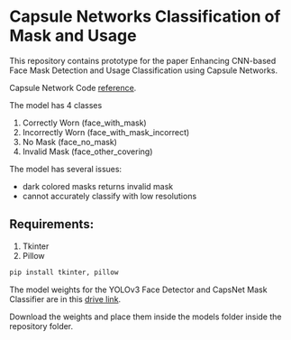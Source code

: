 # Capsule Networks Classification of Mask and Usage

This repository contains prototype for the paper Enhancing CNN-based Face Mask Detection and Usage Classification using Capsule Networks.

Capsule Network Code [reference](https://google.com).

The model has 4 classes
1. Correctly Worn (face_with_mask)
1. Incorrectly Worn (face_with_mask_incorrect)
1. No Mask (face_no_mask)
1. Invalid Mask (face_other_covering)


The model has several issues:
- dark colored masks returns invalid mask
- cannot accurately classify with low resolutions


## Requirements:
1. Tkinter
1. Pillow

```python
pip install tkinter, pillow
```

The model weights for the YOLOv3 Face Detector and CapsNet Mask Classifier are in this [drive link](https://drive.google.com/drive/folders/18JsqyM3uuOPVExl3nN0tHUM0iu1MBFCX?usp=sharing).

Download the weights and place them inside the models folder inside the repository folder. 
